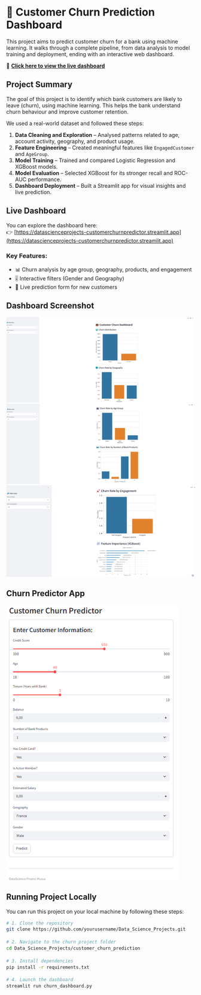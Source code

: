 # 💼 Customer Churn Prediction Dashboard

This project aims to predict customer churn for a bank using machine learning. It walks through a complete pipeline, from data analysis to model training and deployment, ending with an interactive web dashboard.

🔗 **[Click here to view the live dashboard](https://datascienceprojects-customerchurnpredictor.streamlit.app)**


## Project Summary

The goal of this project is to identify which bank customers are likely to leave (churn), using machine learning. This helps the bank understand churn behaviour and improve customer retention.

We used a real-world dataset and followed these steps:

1. **Data Cleaning and Exploration** – Analysed patterns related to age, account activity, geography, and product usage.
2. **Feature Engineering** – Created meaningful features like `EngagedCustomer` and `AgeGroup`.
3. **Model Training** – Trained and compared Logistic Regression and XGBoost models.
4. **Model Evaluation** – Selected XGBoost for its stronger recall and ROC-AUC performance.
5. **Dashboard Deployment** – Built a Streamlit app for visual insights and live prediction.


## Live Dashboard

You can explore the dashboard here:  
👉 [https://datascienceprojects-customerchurnpredictor.streamlit.app](https://datascienceprojects-customerchurnpredictor.streamlit.app)

### Key Features:
- 📊 Churn analysis by age group, geography, products, and engagement
- 🎚️ Interactive filters (Gender and Geography)
- 🔮 Live prediction form for new customers



## Dashboard Screenshot

![Customer_Churn_Project](Customer_Churn_Project/Screenshot_1.png)
![Customer_Churn_Project](Customer_Churn_Project/Screenshot_2.png)
![Customer_Churn_Project](Customer_Churn_Project/Screenshot_3.png)

## Churn Predictor App
![Customer_Churn_Project](Customer_Churn_Project/Churn_Predictor.png)

## Running Project Locally
You can run this project on your local machine by following these steps:

```bash
# 1. Clone the repository
git clone https://github.com/yourusername/Data_Science_Projects.git

# 2. Navigate to the churn project folder
cd Data_Science_Projects/customer_churn_prediction

# 3. Install dependencies
pip install -r requirements.txt

# 4. Launch the dashboard
streamlit run churn_dashboard.py

